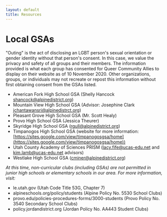 ```yaml
---
layout: default
title: Resources
---
```


# Local GSAs 
"Outing" is the act of disclosing an LGBT person's sexual orientation or gender identity without that person's consent. In this case, we value the privacy and safety of all groups and their members. The information provided is what each group has consented for Queer Community Allies to display on their website as of 10 November 2020. Other organizations, groups, or individuals may not recreate or repost this information without first obtaining consent from the GSAs listed. 

- American Fork High School GSA (Shelly Hancock shancock@alpinedistrict.org) 
- Mountain View High School GSA (Advisor: Josephine Clark jchantawansri@alpinedistrct.org)
- Pleasant Grove High School GSA (Mr. Scott Healy) 
- Provo High School GSA (Jessica Theurer) 
- Skyridge High School GSA (rgull@alpinedistrict.org) 
- Timpanogos High School GSA (website for more information: [https://sites.google.com/view/timpanogosgsa/home](https://sites.google.com/view/timpanogosgsa/home))
- Utah County Academy of Sciences PRISM (lacy.fife@ucas-edu.net and kim.lamb@ucas-edu.net advisors)
- Westlake High School GSA (cminer@alpinedistrict.org)


*At this time, non-curricular clubs (including GSAs) are not permitted in junior high schools or elementary schools in our area. For more information, visit:* 
- le.utah.gov (Utah Code Title 53G, Chapter 7)
- alpineschools.org/policy/students (Alpine Policy No. 5530 School Clubs)
- provo.edu/policies-procedures-forms/3000-students (Provo Policy No. 3540 Secondary School Clubs)
- policy.jordandistrict.org (Jordan Policy No. AA443 Student Clubs)
